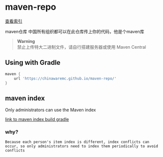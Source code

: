 # maven-repo

[查看索引](https://chinawaremc.github.io/maven-repo/)

maven仓库 中国所有组织都可以在此仓库传上你的代码，他是个maven库

> **Warning**  
> 禁止上传特大二进制文件，请自行搭建服务器或使用 Maven Central

## Using with Gradle

```groovy
maven { 
    url 'https://chinawaremc.github.io/maven-repo/' 
}
```

## maven index

Only administrators can use the Maven index

[link to maven index build gradle](https://github.com/ChinaWareMC/gen-maven-list)

### why?

```text
Because each person's item index is different, index conflicts can occur, so only administrators need to index them periodically to avoid conflicts
```

